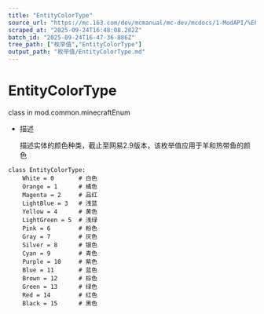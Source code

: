 ```yaml
---
title: "EntityColorType"
source_url: "https://mc.163.com/dev/mcmanual/mc-dev/mcdocs/1-ModAPI/%E6%9E%9A%E4%B8%BE%E5%80%BC/EntityColorType.html"
scraped_at: "2025-09-24T16:48:08.282Z"
batch_id: "2025-09-24T16-47-36-886Z"
tree_path: ["枚举值","EntityColorType"]
output_path: "枚举值/EntityColorType.md"
---
```


#  EntityColorType

class in mod.common.minecraftEnum

*   描述
    
    描述实体的颜色种类，截止至网易2.9版本，该枚举值应用于羊和热带鱼的颜色
    

```
class EntityColorType:
	White = 0  		# 白色
	Orange = 1  	# 橘色
	Magenta = 2  	# 品红
	LightBlue = 3  	# 浅蓝
	Yellow = 4 		# 黄色
	LightGreen = 5  # 浅绿
	Pink = 6  		# 粉色
	Gray = 7 		# 灰色
	Silver = 8  	# 银色
	Cyan = 9  		# 青色
	Purple = 10  	# 紫色
	Blue = 11  		# 蓝色
	Brown = 12 		# 棕色
	Green = 13  	# 绿色
	Red = 14  		# 红色
	Black = 15  	# 黑色


```